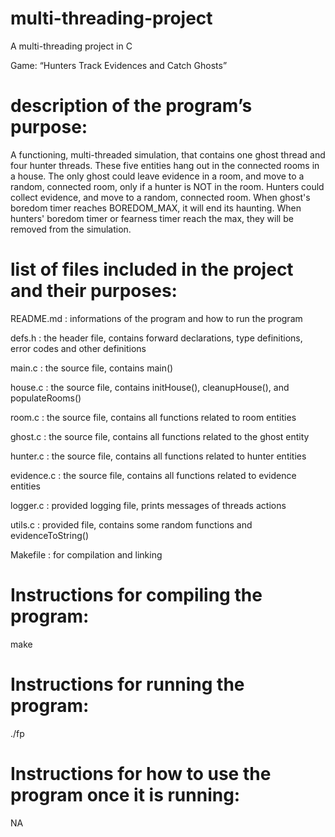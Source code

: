 # multi-threading-project
A multi-threading project in C

Game: “Hunters Track Evidences and Catch Ghosts”

# description of the program’s purpose:
A functioning, multi-threaded simulation, that contains one ghost thread and four hunter threads. These five entities hang out in the connected rooms in a house. The only ghost could leave evidence in a room, and move to a random, connected room, only if a hunter is NOT in the room. Hunters could collect evidence, and move to a random, connected room. When ghost's boredom timer reaches BOREDOM_MAX, it will end its haunting. When hunters' boredom timer or fearness timer reach the max, they will be removed from the simulation.

# list of files included in the project and their purposes:
README.md :     informations of the program and how to run the program

defs.h :        the header file, contains forward declarations, type definitions, error codes and other definitions

main.c :        the source file, contains main()

house.c :       the source file, contains initHouse(), cleanupHouse(), and populateRooms()

room.c :        the source file, contains all functions related to room entities

ghost.c :       the source file, contains all functions related to the ghost entity

hunter.c :      the source file, contains all functions related to hunter entities

evidence.c :    the source file, contains all functions related to evidence entities

logger.c :      provided logging file, prints messages of threads actions

utils.c :       provided file, contains some random functions and evidenceToString()

Makefile :      for compilation and linking

# Instructions for compiling the program:
make

# Instructions for running the program:
./fp

# Instructions for how to use the program once it is running:
NA
